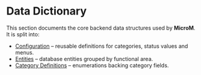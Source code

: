 # Data Dictionary

This section documents the core backend data structures used by **MicroM**. It is split into:

- [Configuration](Configuration/index.md) – reusable definitions for categories, status values and menus.
- [Entities](Entities/index.md) – database entities grouped by functional area.
- [Category Definitions](CategoriesDefinitions/index.md) – enumerations backing category fields.
